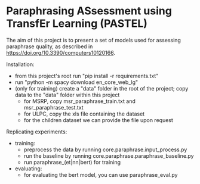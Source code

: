 # Paraphrasing ASsessment using TransfEr Learning (PASTEL)

The aim of this project is to present a set of models used for assessing paraphrase quality, as described in https://doi.org/10.3390/computers10120166.

Installation:
- from this project's root run "pip install -r requirements.txt"
- run "python -m spacy download en_core_web_lg"
- (only for training) create a "data" folder in the root of the project; copy data to the "data" folder within this project
  - for MSRP, copy msr_paraphrase_train.txt and msr_paraphrase_test.txt
  - for ULPC, copy the xls file containing the dataset
  - for the children dataset we can provide the file upon request


Replicating experiments:
- training:
  - preprocess the data by running core.paraphrase.input_process.py
  - run the baseline by running core.paraphrase.paraphrase_baseline.py
  - run paraphrase_(et|nn|bert) for training
- evaluating: 
  - for evaluating the bert model, you can use paraphrase_eval.py